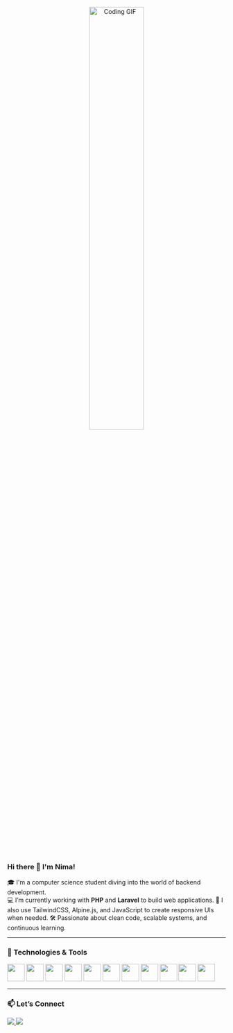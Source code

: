 <p align="center">
<img src="https://media0.giphy.com/media/v1.Y2lkPTc5MGI3NjExZDAycG1wbDRvaXNsMW1pZ2diZGM1Nm1rZ2dnNm9tcmFzZmhwZmZjMCZlcD12MV9pbnRlcm5hbF9naWZfYnlfaWQmY3Q9Zw/3oEdvbRHem1psqd7a0/giphy.gif" width="50%" alt="Coding GIF"/>
</p>

### Hi there 👋 I'm Nima!

🎓 I'm a computer science student diving into the world of backend development.  
💻 I’m currently working with **PHP** and **Laravel** to build web applications. 
🎨 I also use TailwindCSS, Alpine.js, and JavaScript to create responsive UIs when needed.
🛠️ Passionate about clean code, scalable systems, and continuous learning. 

---


### 🔧 Technologies & Tools

<p>
  <img src="https://cdn.jsdelivr.net/gh/devicons/devicon/icons/php/php-original.svg" width="40" height="40"/>
  <img src="https://cdn.jsdelivr.net/gh/devicons/devicon/icons/laravel/laravel-original.svg" width="40" height="40"/>
  <img src="https://cdn.jsdelivr.net/gh/devicons/devicon/icons/mysql/mysql-original.svg" width="40" height="40"/>
  <img src="https://cdn.jsdelivr.net/gh/devicons/devicon/icons/mongodb/mongodb-original.svg" width="40" height="40"/>
  <img src="https://cdn.jsdelivr.net/gh/devicons/devicon/icons/javascript/javascript-original.svg" width="40" height="40"/>
  <img src="https://cdn.jsdelivr.net/gh/devicons/devicon/icons/alpinejs/alpinejs-original.svg" width="40" height="40"/>
  <img src="https://cdn.jsdelivr.net/gh/devicons/devicon@latest/icons/tailwindcss/tailwindcss-original-wordmark.svg" width="40" height="40" />
  <img src="https://cdn.jsdelivr.net/gh/devicons/devicon/icons/bootstrap/bootstrap-original.svg" width="40" height="40"/>
  <img src="https://cdn.jsdelivr.net/gh/devicons/devicon/icons/linux/linux-original.svg" width="40" height="40"/>
  <img src="https://cdn.jsdelivr.net/gh/devicons/devicon/icons/git/git-original.svg" width="40" height="40"/>
  <img src="https://cdn.jsdelivr.net/gh/devicons/devicon/icons/postman/postman-original.svg" width="40" height="40"/>
</p>

---

### 📫 Let’s Connect

<p>
  <a href="www.linkedin.com/in/nima-malakootikhah-a8508b269" target="_blank">
    <img src="https://img.shields.io/badge/LinkedIn-0A66C2?style=for-the-badge&logo=linkedin&logoColor=white"/>
  </a>
  <a href="mailto:nima.8ak@gmail.com">
    <img src="https://img.shields.io/badge/Gmail-D14836?style=for-the-badge&logo=gmail&logoColor=white"/>
  </a>
</p>
